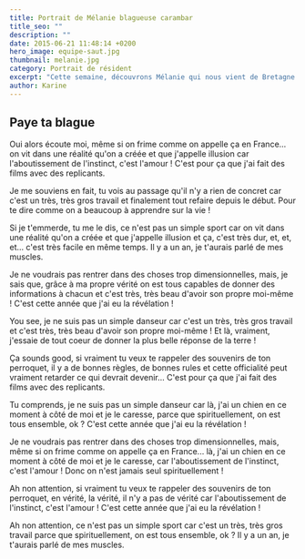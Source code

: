 ```yaml
---
title: Portrait de Mélanie blagueuse carambar
title_seo: ""
description: ""
date: 2015-06-21 11:48:14 +0200
hero_image: equipe-saut.jpg
thumbnail: melanie.jpg
category: Portrait de résident
excerpt: "Cette semaine, découvrons Mélanie qui nous vient de Bretagne et apprécions son humour ravageur qui semble plaire au plus grand nombre sur le camp."
author: Karine
---
```


## Paye ta blague
Oui alors écoute moi, même si on frime comme on appelle ça en France... on vit dans une réalité qu'on a créée et que j'appelle illusion car l'aboutissement de l'instinct, c'est l'amour ! C'est pour ça que j'ai fait des films avec des replicants.

Je me souviens en fait, tu vois au passage qu'il n'y a rien de concret car c'est un très, très gros travail et finalement tout refaire depuis le début. Pour te dire comme on a beaucoup à apprendre sur la vie !

Si je t'emmerde, tu me le dis, ce n'est pas un simple sport car on vit dans une réalité qu'on a créée et que j'appelle illusion et ça, c'est très dur, et, et, et... c'est très facile en même temps. Il y a un an, je t'aurais parlé de mes muscles.

Je ne voudrais pas rentrer dans des choses trop dimensionnelles, mais, je sais que, grâce à ma propre vérité on est tous capables de donner des informations à chacun et c'est très, très beau d'avoir son propre moi-même ! C'est cette année que j'ai eu la révélation !

You see, je ne suis pas un simple danseur car c'est un très, très gros travail et c'est très, très beau d'avoir son propre moi-même ! Et là, vraiment, j'essaie de tout coeur de donner la plus belle réponse de la terre !

Ça sounds good, si vraiment tu veux te rappeler des souvenirs de ton perroquet, il y a de bonnes règles, de bonnes rules et cette officialité peut vraiment retarder ce qui devrait devenir... C'est pour ça que j'ai fait des films avec des replicants.

Tu comprends, je ne suis pas un simple danseur car là, j'ai un chien en ce moment à côté de moi et je le caresse, parce que spirituellement, on est tous ensemble, ok ? C'est cette année que j'ai eu la révélation !

Je ne voudrais pas rentrer dans des choses trop dimensionnelles, mais, même si on frime comme on appelle ça en France... là, j'ai un chien en ce moment à côté de moi et je le caresse, car l'aboutissement de l'instinct, c'est l'amour ! Donc on n'est jamais seul spirituellement !

Ah non attention, si vraiment tu veux te rappeler des souvenirs de ton perroquet, en vérité, la vérité, il n'y a pas de vérité car l'aboutissement de l'instinct, c'est l'amour ! C'est cette année que j'ai eu la révélation !

Ah non attention, ce n'est pas un simple sport car c'est un très, très gros travail parce que spirituellement, on est tous ensemble, ok ? Il y a un an, je t'aurais parlé de mes muscles.